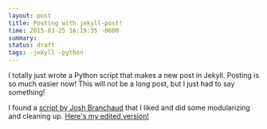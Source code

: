 ```yaml
---
layout: post
title: Posting with jekyll-post!
time: 2015-03-25 16:19:35 -0600
summary: 
status: draft
tags: -jekyll -python
---
```

I totally just wrote a Python script that makes a new post in Jekyll. Posting is so much easier now! This will not be a long post, but I just had to say something!

I found a [script by Josh Branchaud][jplink] that I liked and did some modularizing and cleaning up. [Here's my edited version!][mylink]

[mylink]: https://github.com/seanjohnite/mybin/blob/master/jekyll-post
[jplink]: https://github.com/jbranchaud/mybin/blob/master/jekyll-post
